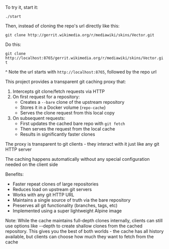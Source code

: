 To try it, start it:

`./start`

Then, instead of cloning the repo's url directly like this:

`git clone http://gerrit.wikimedia.org/r/mediawiki/skins/Vector.git`

Do this:

`git clone http://localhost:8765/gerrit.wikimedia.org/r/mediawiki/skins/Vector.git`

^ Note the url starts with `http://localhost:8765`, followed by the repo url

This project provides a transparent git caching proxy that:

1. Intercepts git clone/fetch requests via HTTP
2. On first request for a repository:
   - Creates a `--bare` clone of the upstream repository
   - Stores it in a Docker volume (`repo-cache`)
   - Serves the clone request from this local copy
3. On subsequent requests:
   - First updates the cached bare repo with `git fetch`
   - Then serves the request from the local cache
   - Results in significantly faster clones

The proxy is transparent to git clients - they interact with it just like any git HTTP server

The caching happens automatically without any special configuration needed on the client side

Benefits:
- Faster repeat clones of large repositories
- Reduces load on upstream git servers
- Works with any git HTTP URL
- Maintains a single source of truth via the bare repository
- Preserves all git functionality (branches, tags, etc)
- Implemented using a super lightweight Alpine image

Note: While the cache maintains full-depth clones internally, clients can still use options like --depth to create shallow clones from the cached repository. This gives you the best of both worlds - the cache has all history available, but clients can choose how much they want to fetch from the cache